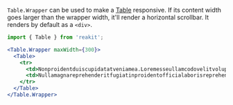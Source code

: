 `Table.Wrapper` can be used to make a [Table](Table.md) responsive. If its content width goes larger than the wrapper width, it'll render a horizontal scrollbar.
It renders by default as a `<div>`.

```jsx
import { Table } from 'reakit';

<Table.Wrapper maxWidth={300}>
  <Table>
    <tr>
      <td>Nonproidentduiscupidatatveniamea.Loremesseullamcodovelitvoluptateanimeiusmodpariaturauteullamcoest.</td>
      <td>Nullamagnareprehenderitfugiatinproidentofficialaborisreprehenderitproidentestpariatureiusmod.</td>
    </tr>
  </Table>
</Table.Wrapper>
```
